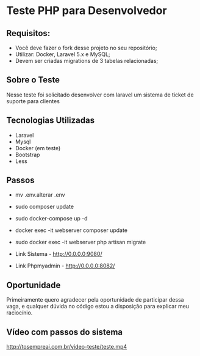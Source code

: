 # Teste PHP para Desenvolvedor

## Requisitos:
- Você deve fazer o fork desse projeto no seu repositório;
- Utilizar: Docker, Laravel 5.x e MySQL;
- Devem ser criadas migrations de 3 tabelas relacionadas;


## Sobre o Teste

Nesse teste foi solicitado desenvolver com laravel um sistema de ticket de suporte para clientes

## Tecnologias Utilizadas

- Laravel
- Mysql
- Docker (em teste)
- Bootstrap
- Less


## Passos
- mv .env.alterar .env
- sudo composer update
- sudo docker-compose up -d
- docker exec -it webserver composer update
- sudo docker exec -it webserver php artisan migrate


- Link Sistema - http://0.0.0.0:9080/
- Link Phpmyadmin - http://0.0.0.0:8082/



## Oportunidade

Primeiramente quero agradecer pela oportunidade de participar dessa vaga, e qualquer dúvida no código estou a disposição para explicar meu raciocínio. 


## Vídeo  com passos do sistema

http://tosempreai.com.br/video-teste/teste.mp4


